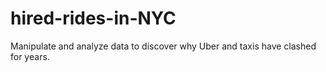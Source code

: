 # hired-rides-in-NYC
Manipulate and analyze data to discover why Uber and taxis have clashed for years. 
